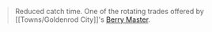 >Reduced catch time.  One of the rotating trades offered by [[Towns/Goldenrod City]]'s [Berry Master](#!Berry_Masters).
